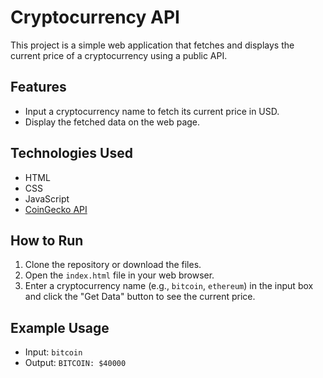 # Cryptocurrency API

This project is a simple web application that fetches and displays the current price of a cryptocurrency using a public API.

## Features

- Input a cryptocurrency name to fetch its current price in USD.
- Display the fetched data on the web page.

## Technologies Used

- HTML
- CSS
- JavaScript
- [CoinGecko API](https://www.coingecko.com/en/api)

## How to Run

1. Clone the repository or download the files.
2. Open the `index.html` file in your web browser.
3. Enter a cryptocurrency name (e.g., `bitcoin`, `ethereum`) in the input box and click the "Get Data" button to see the current price.

## Example Usage

- Input: `bitcoin`
- Output: `BITCOIN: $40000`

